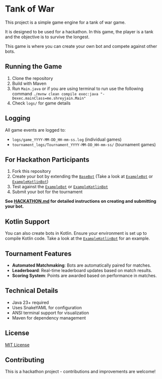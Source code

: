 # Tank of War

This project is a simple game engine for a tank of war game. 

It is designed to be used for a hackathon. In this game, the player is a tank and the objective is to survive the longest.

This game is where you can create your own bot and compete against other bots.

## Running the Game

1. Clone the repository
2. Build with Maven
3. Run `Main.java` or if you are using terminal to run use the following command `./mvnw clean compile exec:java "-Dexec.mainClass=me.shreyjain.Main"`
4. Check `logs/` for game details

## Logging

All game events are logged to:
- `logs/game_YYYY-MM-DD_HH-mm-ss.log` (individual games)
- `tournament_logs/Tournament_YYYY-MM-DD_HH-mm-ss/` (tournament games)

## For Hackathon Participants

1. Fork this repository
2. Create your bot by extending the 
[`BaseBot`](src/main/java/me/shreyjain/bot/BaseBot.java)
(Take a look at 
[`ExampleBot`](src/main/java/me/shreyjain/bot/extentions/ExampleBot.java) or 
[`ExampleKotlinBot`](src/main/kotlin/me/shreyjain/bot/extensions/ExampleKotlinBot.kt))
3. Test against the
[`ExampleBot`](src/main/java/me/shreyjain/bot/extentions/ExampleBot.java) or
[`ExampleKotlinBot`](src/main/kotlin/me/shreyjain/bot/extensions/ExampleKotlinBot.kt)
4. Submit your bot for the tournament

**See [HACKATHON.md](HACKATHON.md) for detailed instructions on creating and submitting your bot.**

## Kotlin Support

You can also create bots in Kotlin. Ensure your environment is set up to compile Kotlin code.
Take a look at the
[`ExampleKotlinBot`](src/main/kotlin/me/shreyjain/bot/extensions/ExampleKotlinBot.kt)
for an example.

## Tournament Features

- **Automated Matchmaking**: Bots are automatically paired for matches.
- **Leaderboard**: Real-time leaderboard updates based on match results.
- **Scoring System**: Points are awarded based on performance in matches.

## Technical Details

- Java 23+ required
- Uses SnakeYAML for configuration
- ANSI terminal support for visualization
- Maven for dependency management

## License

[MIT License](LICENSE)

## Contributing

This is a hackathon project - contributions and improvements are welcome!